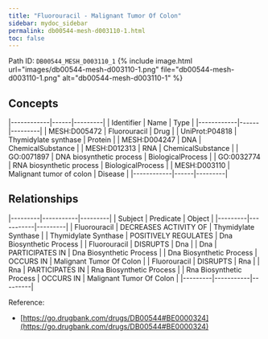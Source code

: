 ```yaml
---
title: "Fluorouracil - Malignant Tumor Of Colon"
sidebar: mydoc_sidebar
permalink: db00544-mesh-d003110-1.html
toc: false 
---
```



Path ID: `DB00544_MESH_D003110_1`
{% include image.html url="images/db00544-mesh-d003110-1.png" file="db00544-mesh-d003110-1.png" alt="db00544-mesh-d003110-1" %}

## Concepts

|------------|------|---------|
| Identifier | Name | Type    |
|------------|------|---------|
| MESH:D005472 | Fluorouracil | Drug |
| UniProt:P04818 | Thymidylate synthase | Protein |
| MESH:D004247 | DNA | ChemicalSubstance |
| MESH:D012313 | RNA | ChemicalSubstance |
| GO:0071897 | DNA biosynthetic process | BiologicalProcess |
| GO:0032774 | RNA biosynthetic process | BiologicalProcess |
| MESH:D003110 | Malignant tumor of colon | Disease |
|------------|------|---------|

## Relationships

|---------|-----------|---------|
| Subject | Predicate | Object  |
|---------|-----------|---------|
| Fluorouracil | DECREASES ACTIVITY OF | Thymidylate Synthase |
| Thymidylate Synthase | POSITIVELY REGULATES | Dna Biosynthetic Process |
| Fluorouracil | DISRUPTS | Dna |
| Dna | PARTICIPATES IN | Dna Biosynthetic Process |
| Dna Biosynthetic Process | OCCURS IN | Malignant Tumor Of Colon |
| Fluorouracil | DISRUPTS | Rna |
| Rna | PARTICIPATES IN | Rna Biosynthetic Process |
| Rna Biosynthetic Process | OCCURS IN | Malignant Tumor Of Colon |
|---------|-----------|---------|

Reference: 
  - [https://go.drugbank.com/drugs/DB00544#BE0000324](https://go.drugbank.com/drugs/DB00544#BE0000324)
